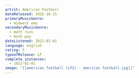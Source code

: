 ```yaml
---
artist: American Football
dateReleased: 2016-10-21
primaryMusicGenre:
  - midwest emo
secondaryMusicGenre:
  - math rock
  - math pop
dateListened: 2022-01-01
language: english
rating: 5
typeofRelease: LP
complete_instances:
  - 2022-01-01
image: "[[american football (LP2) - american football.jpg]]"
---
```

